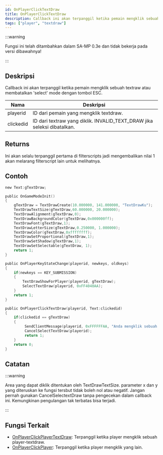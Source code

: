 ```yaml
---
id: OnPlayerClickTextDraw
title: OnPlayerClickTextDraw
description: Callback ini akan terpanggil ketika pemain mengklik sebuah textraw atau membatalkan 'select' mode dengan tombol ESC.
tags: ["player", "textdraw"]
---
```


:::warning

Fungsi ini telah ditambahkan dalam SA-MP 0.3e dan tidak bekerja pada versi dibawahnya!

:::

## Deskripsi

Callback ini akan terpanggil ketika pemain mengklik sebuah textraw atau membatalkan 'select' mode dengan tombol ESC.

| Nama      | Deskripsi                                                               |
| --------- | ----------------------------------------------------------------------- |
| playerid  | ID dari pemain yang mengklik textdraw.                                  |
| clickedid | ID dari textraw yang diklik. INVALID_TEXT_DRAW jika seleksi dibatalkan. |

## Returns

Ini akan selalu terpanggil pertama di filterscripts jadi mengembalikan nilai 1 akan melarang filterscript lain untuk melihatnya.

## Contoh

```c
new Text:gTextDraw;

public OnGameModeInit()
{
    gTextDraw = TextDrawCreate(10.000000, 141.000000, "TextDrawKu");
    TextDrawTextSize(gTextDraw,60.000000, 20.000000);
    TextDrawAlignment(gTextDraw,0);
    TextDrawBackgroundColor(gTextDraw,0x000000ff);
    TextDrawFont(gTextDraw,1);
    TextDrawLetterSize(gTextDraw,0.250000, 1.000000);
    TextDrawColor(gTextDraw,0xffffffff);
    TextDrawSetProportional(gTextDraw,1);
    TextDrawSetShadow(gTextDraw,1);
    TextDrawSetSelectable(gTextDraw, 1);
    return 1;
}

public OnPlayerKeyStateChange(playerid, newkeys, oldkeys)
{
    if(newkeys == KEY_SUBMISSION)
    {
        TextDrawShowForPlayer(playerid, gTextDraw);
        SelectTextDraw(playerid, 0xFF4040AA);
    }
    return 1;
}

public OnPlayerClickTextDraw(playerid, Text:clickedid)
{
    if(clickedid == gTextDraw)
    {
         SendClientMessage(playerid, 0xFFFFFFAA, "Anda mengklik sebuah TextDraw, wow!.");
         CancelSelectTextDraw(playerid);
         return 1;
    }
    return 0;
}
```

## Catatan

:::warning

Area yang dapat diklik ditentukan oleh TextDrawTextSize. parameter x dan y yang diteruskan ke fungsi tersbut tidak boleh nol atau negatif. Jangan pernah gunakan CancelSelectextDraw tanpa pengecekan dalam callback ini. Kemungkinan pengulangan tak terbatas bisa terjadi.

:::

## Fungsi Terkait

- [OnPlayerClickPlayerTextDraw](OnPlayerClickPlayerTextDraw.md): Terpanggil ketika player mengklik sebuah player-textdraw.
- [OnPlayerClickPlayer](OnPlayerClickPlayer.md): Terpanggil ketika player mengklik yang lain.
